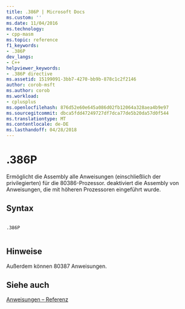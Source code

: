 ```yaml
---
title: .386P | Microsoft Docs
ms.custom: ''
ms.date: 11/04/2016
ms.technology:
- cpp-masm
ms.topic: reference
f1_keywords:
- .386P
dev_langs:
- C++
helpviewer_keywords:
- .386P directive
ms.assetid: 15199091-3bb7-4270-bb9b-878c1c2f2146
author: corob-msft
ms.author: corob
ms.workload:
- cplusplus
ms.openlocfilehash: 876d52e60e645a086d02fb12064a328aea4b9e97
ms.sourcegitcommit: dbca5fdd47249727df7dca77de5b20da57d0f544
ms.translationtype: MT
ms.contentlocale: de-DE
ms.lasthandoff: 04/28/2018
---
```

# <a name="386p"></a>.386P
Ermöglicht die Assembly alle Anweisungen (einschließlich der privilegierten) für die 80386-Prozessor. deaktiviert die Assembly von Anweisungen, die mit höheren Prozessoren eingeführt wurde.  
  
## <a name="syntax"></a>Syntax  
  
```  
  
.386P  
  
```  
  
## <a name="remarks"></a>Hinweise  
 Außerdem können 80387 Anweisungen.  
  
## <a name="see-also"></a>Siehe auch  
 [Anweisungen – Referenz](../../assembler/masm/directives-reference.md)